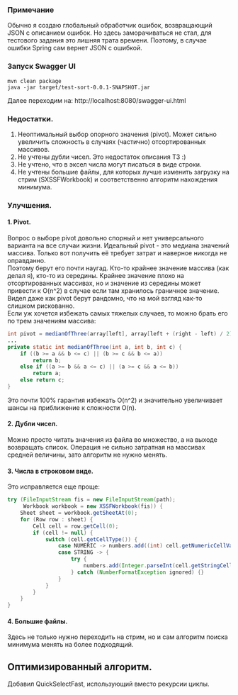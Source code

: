 ### Примечание

Обычно я создаю глобальный обработчик ошибок, возвращающий JSON с описанием ошибок. 
Но здесь заморачиваться не стал, для тестового задания это лишняя трата времени.
Поэтому, в случае ошибки Spring сам вернет JSON с ошибкой. 


### Запуск Swagger UI

```shell
mvn clean package
java -jar target/test-sort-0.0.1-SNAPSHOT.jar
```

Далее переходим на: http://localhost:8080/swagger-ui.html



### Недостатки.

1. Неоптимальный выбор опорного значения (pivot). Может сильно увеличить сложность в случаях (частично) отсортированных массивов. 
2. Не учтены дубли чисел. Это недостаток описания ТЗ :)
3. Не учтено, что в эксел числа могут писаться в виде строки.
4. Не учтены большие файлы, для которых лучше изменить загрузку на стрим (SXSSFWorkbook) и соответственно алгоритм нахождения минимума.


### Улучшения.

#### 1. Pivot.
Вопрос о выборе pivot довольно спорный и нет универсального варианта на все случаи жизни. 
Идеальный pivot - это медиана значений массива. Только вот получить её требует затрат и 
наверное никогда не оправданно.  
Поэтому берут его почти наугад. Кто-то крайнее значение массива (как делал я),
кто-то из середины. Крайнее значение плохо на отсортированных массивах, но и значение
из середины может привести к O(n^2) в случае если там хранилось граничное значение.  
Видел даже как pivot берут рандомно, что на мой взгляд как-то слишком рискованно.  
Если уж хочется избежать самых тяжелых случаев, то можно брать его по 
трем значениям массива:
```java
int pivot = medianOfThree(array[left], array[left + (right - left) / 2], array[right]);
...
private static int medianOfThree(int a, int b, int c) {
    if ((b >= a && b <= c) || (b >= c && b <= a))
        return b;
    else if ((a >= b && a <= c) || (a >= c && a <= b))
        return a;
    else return c;
}
```
Это почти 100% гарантия избежать O(n^2) и значительно увеличивает шансы на приближение
к сложности O(n).


#### 2. Дубли чисел.

Можно просто читать значения из файла во множество, а на выходе возвращать список.
Операция не сильно затратная на массивах средней величины, зато алгоритм не нужно менять.

#### 3. Числа в строковом виде.

Это исправляется еще проще:
```java
try (FileInputStream fis = new FileInputStream(path);
     Workbook workbook = new XSSFWorkbook(fis)) {
    Sheet sheet = workbook.getSheetAt(0);
    for (Row row : sheet) {
        Cell cell = row.getCell(0);
        if (cell != null) {
            switch (cell.getCellType()) {
                case NUMERIC -> numbers.add((int) cell.getNumericCellValue());
                case STRING -> {
                    try {
                        numbers.add(Integer.parseInt(cell.getStringCellValue().trim()));
                    } catch (NumberFormatException ignored) {}
                }
            }
        }
    }
}
```

#### 4. Большие файлы.

Здесь не только нужно переходить на стрим, но и сам алгоритм поиска минимума менять на более подходящий.


## Оптимизированный алгоритм.

Добавил QuickSelectFast, использующий вместо рекурсии циклы.
